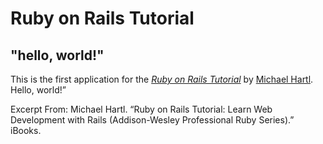 # Ruby on Rails Tutorial

## "hello, world!"

This is the first application for the
[*Ruby on Rails Tutorial*](http://www.railstutorial.org/)
by [Michael Hartl](http://www.michaelhartl.com/). Hello, world!”

Excerpt From: Michael Hartl. “Ruby on Rails Tutorial: Learn Web Development with Rails (Addison-Wesley Professional Ruby Series).” iBooks. 